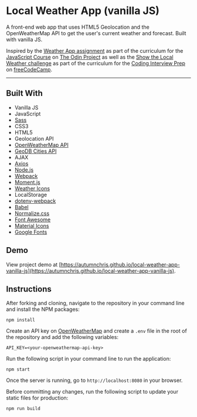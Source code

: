 # Local Weather App (vanilla JS)

A front-end web app that uses HTML5 Geolocation and the OpenWeatherMap API to get the user's current weather and forecast. Built with vanilla JS.

Inspired by the [Weather App assignment](https://www.theodinproject.com/lessons/node-path-javascript-weather-app) as part of the curriculum for the [JavaScript Course](https://www.theodinproject.com/paths/full-stack-javascript/courses/javascript) on [The Odin Project](https://www.theodinproject.com) as well as the [Show the Local Weather challenge](https://learn.freecodecamp.org/coding-interview-prep/take-home-projects/show-the-local-weather) as part of the curriculum for the [Coding Interview Prep](https://www.freecodecamp.org/learn/coding-interview-prep) on [freeCodeCamp](https://www.freecodecamp.org).

---

## Built With
* Vanilla JS
* JavaScript
* [Sass](http://sass-lang.com)
* CSS3
* HTML5
* Geolocation API
* [OpenWeatherMap API](https://openweathermap.org)
* [GeoDB Cities API](https://rapidapi.com/wirefreethought/api/geodb-cities)
* AJAX
* [Axios](https://axios-http.com)
* [Node.js](https://nodejs.org/en)
* [Webpack](https://webpack.js.org)
* [Moment.js](https://momentjs.com)
* [Weather Icons](https://erikflowers.github.io/weather-icons)
* LocalStorage
* [dotenv-webpack](https://github.com/mrsteele/dotenv-webpack)
* [Babel](https://babeljs.io)
* [Normalize.css](https://necolas.github.io/normalize.css)
* [Font Awesome](https://fontawesome.com)
* [Material Icons](https://fonts.google.com/icons)
* [Google Fonts](https://fonts.google.com)

## Demo

View project demo at [https://autumnchris.github.io/local-weather-app-vanilla-js](https://autumnchris.github.io/local-weather-app-vanilla-js).

## Instructions

After forking and cloning, navigate to the repository in your command line and install the NPM packages:
```
npm install
```

Create an API key on [OpenWeatherMap](https://openweathermap.org) and create a `.env` file in the root of the repository and add the following variables:
```
API_KEY=<your-openweathermap-api-key>
```

Run the following script in your command line to run the application:
```
npm start
```

Once the server is running, go to `http://localhost:8080` in your browser.

Before committing any changes, run the following script to update your static files for production:
```
npm run build
```
